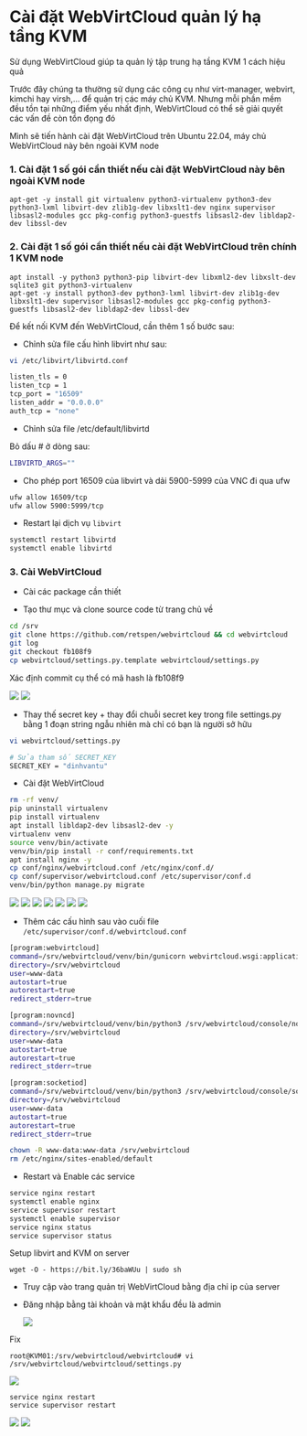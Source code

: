 # Cài đặt WebVirtCloud quản lý hạ tầng KVM

Sử dụng WebVirtCloud giúp ta quản lý tập trung hạ tầng KVM 1 cách hiệu quả

Trước đây chúng ta thường sử dụng các công cụ như virt-manager, webvirt, kimchi hay virsh,... để quản trị các máy chủ KVM. Nhưng mỗi phần mềm đều tồn tại những điểm yếu nhất định, WebVirtCloud có thể sẽ giải quyết các vấn đề còn tồn đọng đó

Mình sẽ tiến hành cài đặt WebVirtCloud trên Ubuntu 22.04, máy chủ WebVirtCloud này bên ngoài KVM node

### 1. Cài đặt 1 số gói cần thiết nếu cài đặt WebVirtCloud này bên ngoài KVM node

    apt-get -y install git virtualenv python3-virtualenv python3-dev python3-lxml libvirt-dev zlib1g-dev libxslt1-dev nginx supervisor libsasl2-modules gcc pkg-config python3-guestfs libsasl2-dev libldap2-dev libssl-dev

### 2. Cài đặt 1 số gói cần thiết nếu cài đặt WebVirtCloud trên chính 1 KVM node

    apt install -y python3 python3-pip libvirt-dev libxml2-dev libxslt-dev sqlite3 git python3-virtualenv
    apt-get -y install python3-dev python3-lxml libvirt-dev zlib1g-dev libxslt1-dev supervisor libsasl2-modules gcc pkg-config python3-guestfs libsasl2-dev libldap2-dev libssl-dev

Để kết nối KVM đến WebVirtCloud, cần thêm 1 số bước sau:
- Chỉnh sửa file cấu hình libvirt như sau:

```sh
vi /etc/libvirt/libvirtd.conf
```

```sh
listen_tls = 0
listen_tcp = 1
tcp_port = "16509"
listen_addr = "0.0.0.0"
auth_tcp = "none"
```

- Chỉnh sửa file /etc/default/libvirtd

Bỏ dấu # ở dòng sau:

```sh
LIBVIRTD_ARGS=""
```

- Cho phép port 16509 của libvirt và dải 5900-5999 của VNC đi qua ufw

```sh
ufw allow 16509/tcp
ufw allow 5900:5999/tcp
```

- Restart lại dịch vụ ```libvirt```

```sh
systemctl restart libvirtd
systemctl enable libvirtd
```

### 3. Cài WebVirtCloud

- Cài các package cần thiết

- Tạo thư mục và clone source code từ trang chủ về

```sh
cd /srv
git clone https://github.com/retspen/webvirtcloud && cd webvirtcloud
git log
git checkout fb108f9
cp webvirtcloud/settings.py.template webvirtcloud/settings.py
```
Xác định commit cụ thể có mã hash là fb108f9

  <img src="kvmimages/Screenshot_52.png">
  <img src="kvmimages/Screenshot_53.png">

- Thay thế secret key + thay đổi chuỗi secret key trong file settings.py bằng 1 đoạn string ngẫu nhiên mà chỉ có bạn là người sở hữu 
```sh 
vi webvirtcloud/settings.py
```

```sh
# Sửa tham số SECRET_KEY
SECRET_KEY = "dinhvantu"
```

- Cài đặt WebVirtCloud

```sh
rm -rf venv/
pip uninstall virtualenv
pip install virtualenv
apt install libldap2-dev libsasl2-dev -y
virtualenv venv
source venv/bin/activate
venv/bin/pip install -r conf/requirements.txt
apt install nginx -y
cp conf/nginx/webvirtcloud.conf /etc/nginx/conf.d/
cp conf/supervisor/webvirtcloud.conf /etc/supervisor/conf.d
venv/bin/python manage.py migrate
```
  <img src="kvmimages/Screenshot_54.png">
  <img src="kvmimages/Screenshot_55.png">
  <img src="kvmimages/Screenshot_56.png">
  <img src="kvmimages/Screenshot_57.png">
  <img src="kvmimages/Screenshot_58.png">
  <img src="kvmimages/Screenshot_59.png">
  <img src="kvmimages/Screenshot_60.png">

- Thêm các cấu hình sau vào cuối file ``/etc/supervisor/conf.d/webvirtcloud.conf``

```sh
[program:webvirtcloud]
command=/srv/webvirtcloud/venv/bin/gunicorn webvirtcloud.wsgi:application -c /srv/webvirtcloud/gunicorn.conf.py
directory=/srv/webvirtcloud
user=www-data
autostart=true
autorestart=true
redirect_stderr=true

[program:novncd]
command=/srv/webvirtcloud/venv/bin/python3 /srv/webvirtcloud/console/novncd
directory=/srv/webvirtcloud
user=www-data
autostart=true
autorestart=true
redirect_stderr=true

[program:socketiod]
command=/srv/webvirtcloud/venv/bin/python3 /srv/webvirtcloud/console/socketiod -d
directory=/srv/webvirtcloud
user=www-data
autostart=true
autorestart=true
redirect_stderr=true

```
```sh
chown -R www-data:www-data /srv/webvirtcloud
rm /etc/nginx/sites-enabled/default
```
- Restart và Enable các service

```sh
service nginx restart
systemctl enable nginx
service supervisor restart
systemctl enable supervisor
service nginx status
service supervisor status

```
Setup libvirt and KVM on server

    wget -O - https://bit.ly/36baWUu | sudo sh

- Truy cập vào trang quản trị WebVirtCloud bằng địa chỉ ip của server

- Đăng nhập bằng tài khoản và mật khẩu đều là admin

  <img src="kvmimages/Screenshot_62.png">

Fix 

    root@KVM01:/srv/webvirtcloud/webvirtcloud# vi /srv/webvirtcloud/webvirtcloud/settings.py

  <img src="kvmimages/Screenshot_63.png">

    service nginx restart
    service supervisor restart

  <img src="kvmimages/Screenshot_64.png">
  <img src="kvmimages/Screenshot_75.png">